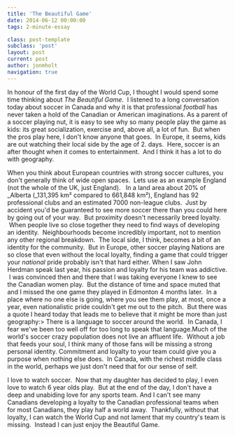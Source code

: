 ```yaml
---
title: 'The Beautiful Game'
date: 2014-06-12 00:00:00 
tags: 2-minute-essay

class: post-template
subclass: 'post'
layout: post
current: post
author: jonmholt
navigation: true
---
```

In honour of the first day of the World Cup, I thought I would spend some time thinking about _The Beautiful Game_. &nbsp;I listened to a long conversation today about soccer in Canada and why it is that professional _football_&nbsp;has never taken a hold of the Canadian or American imaginations. As a parent of a soccer playing nut, it is easy to see why so many people play the game as kids: its great socialization, exercise and, above all, a lot of fun. &nbsp;But when the pros play here, I don't know anyone that goes. &nbsp;In Europe, it seems, kids are out watching their local side by the age of 2\. days. &nbsp;Here, soccer is an after thought when it comes to entertainment. &nbsp;And I think it has a lot to do with geography.

<a name="more"></a>When you think about European countries with strong soccer cultures, you don't generally think of wide open spaces. &nbsp;Lets use as an example England (not the whole of the UK, just England). &nbsp; In a land area about 20% of _Alberta (_131,395 km² compared to 661,848 km²), England has 92 professional clubs and an estimated 7000 non-league clubs. &nbsp;Just by accident you'd be guaranteed to see more soccer there than you could here by going out of your way. &nbsp;But proximity doesn't necessarily breed loyalty. &nbsp;When people live so close together they need to find ways of developing an identity. &nbsp;Neighbourhoods become incredibly important, not to mention any other regional breakdown. &nbsp;The local side, I think, becomes a bit of an identity for the community. &nbsp;But in Europe, other soccer playing Nations are so close that even without the local loyalty, finding a game that could trigger your _national_ pride probably isn't that hard either.
When I saw John Herdman speak last year, his passion and loyalty for his team was addictive.  I was convinced then and there that I was taking everyone I knew to see the Canadian women play.  But the distance of time and space muted that and I missed the one game they played in Edmonton 4 months later.  In a place where no one else is going, where you see them play, at most, once a year, even nationalistic pride couldn't get me out to the pitch.  But there was a quote I heard today that leads me to believe that it might be more than just geography:> There is a language to soccer around the world. &nbsp;In Canada, I fear we've been too well off for too long to speak that language.Much of the world's soccer crazy population does not live an affluent life. &nbsp;Without a job that feeds your soul, I think many of those fans will be missing a strong personal identity. Commitment and loyalty to your team could give you a purpose when nothing else does. &nbsp;In Canada, with the richest middle class in the world, perhaps we just don't need that for our sense of self.

I love to watch soccer. &nbsp;Now that my daughter has decided to play, I even love to watch 6 year olds play. &nbsp;But at the end of the day, I don't have a deep and unabiding love for any sports team. And I can't see many Canadians developing a loyalty to the Canadian professional teams when for most Canadians, they play half a world away. &nbsp;Thankfully, without that loyalty, I can watch the World Cup and not lament that my country's team is missing. &nbsp;Instead I can just enjoy the Beautiful Game.
